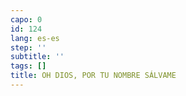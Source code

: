 ```yaml
---
capo: 0
id: 124
lang: es-es
step: ''
subtitle: ''
tags: []
title: OH DIOS, POR TU NOMBRE SÁLVAME
---
```


